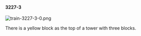 #### 3227-3
![train-3227-3-0.png](https://github.com/lil-lab/nlvr/raw/master/nlvr/train/images/24/train-3227-3-0.png "train-3227-3-0.png")

There is a yellow block as the top of a tower with three blocks.